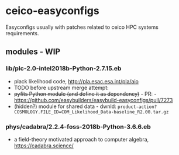 # ceico-easyconfigs
Easyconfigs usually with patches related to ceico HPC systems requirements.

## modules - WIP

### lib/plc-2.0-intel2018b-Python-2.7.15.eb
* plack likelihood code, http://pla.esac.esa.int/pla/aio
* TODO before upstream merge attempt:
 * ~~pyfits Python module (and define it as dependency)~~ - PR: - https://github.com/easybuilders/easybuild-easyconfigs/pull/7273
 * (hidden?) module for shared data - dwnld: `product-action?COSMOLOGY.FILE_ID=COM_Likelihood_Data-baseline_R2.00.tar.gz`
 
 ### phys/cadabra/2.2.4-foss-2018b-Python-3.6.6.eb
 * a field-theory motivated approach to computer algebra, https://cadabra.science/
